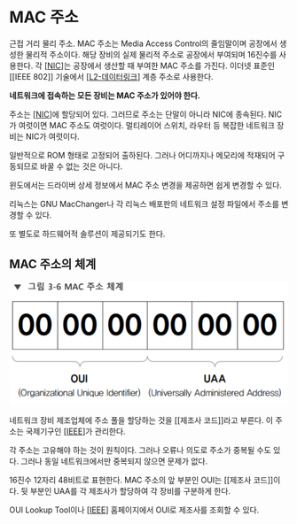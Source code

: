 # MAC 주소

근접 거리 물리 주소. MAC 주소는 Media Access Control의 줄임말이며 공장에서 생성한 물리적 주소이다. 해당 장비의 실제 물리적 주소로 공장에서 부여되며 16진수를 사용한다. 각 [[NIC]]는 공장에서 생산할 때 부여한 MAC 주소를 가진다.
이더넷 표준인 [[IEEE 802]] 기술에서 [[L2-데이터링크]] 계층 주소로 사용한다.  

**네트워크에 접속하는 모든 장비는 MAC 주소가 있어야 한다.**  

주소는 [[NIC]]에 할당되어 있다. 그러므로 주소는 단말이 아니라 NIC에 종속된다. NIC가 여럿이면 MAC 주소도 여럿이다. 멀티레이어 스위치, 라우터 등 복잡한 네트워크 장비는 NIC가 여럿이다.  

일반적으로 ROM 형태로 고정되어 출하된다. 그러나 어디까지나 메모리에 적재되어 구동되므로 바꿀 수 없는 것은 아니다.  

윈도에서는 드라이버 상세 정보에서 MAC 주소 변경을 제공하면 쉽게 변경할 수 있다.  

리눅스는 GNU MacChanger나 각 리눅스 배포판의 네트워크 설정 파일에서 주소를 변경할 수 있다. 

또 별도로 하드웨어적 솔루션이 제공되기도 한다.  

## MAC 주소의 체계 

![MAC 주소의 체계](../attachments/2022-09-16-16-37-35.png)
 
네트워크 장비 제조업체에 주소 풀을 할당하는 것을 [[제조사 코드]]라고 부른다. 이 주소는 국제기구인 [[IEEE]]가 관리한다.   

각 주소는 고유해야 하는 것이 원칙이다. 그러나 오류나 의도로 주소가 중복될 수도 있다. 그러나 동일 네트워크에서만 중복되지 않으면 문제가 없다.  

16진수 12자리 48비트로 표현한다. MAC 주소의 앞 부분인 OUI는 [[제조사 코드]]이다. 뒷 부분인 UAA를 각 제조사가 할당하여 각 장비를 구분하게 한다. 

OUI Lookup Tool이나 [[IEEE]] 홈페이지에서 OUI로 제조사를 조회할 수 있다.  


[//begin]: # "Autogenerated link references for markdown compatibility"
[NIC]: NIC.md "NIC"
[L2-데이터링크]: L2-데이터링크.md "L2-데이터링크"
[NIC]: NIC.md "NIC"
[IEEE]: IEEE.md "IEEE"
[IEEE]: IEEE.md "IEEE"
[//end]: # "Autogenerated link references"